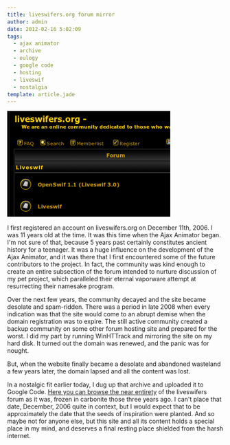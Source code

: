 ```yaml
---
title: liveswifers.org forum mirror
author: admin
date: 2012-02-16 5:02:09
tags: 
  - ajax animator
  - archive
  - eulogy
  - google code
  - hosting
  - liveswif
  - nostalgia
template: article.jade
---
```


[![](Screenshot.png "Liveswifers Post-Mortem")](http://forkswif.googlecode.com/git/Liveswifers/www.pryjon.com/liveswifers/forums/index.html)

I first registered an account on liveswifers.org on December 11th, 2006\. I was 11 years old at the time. It was this time when the Ajax Animator began. I'm not sure of that, because 5 years past certainly constitutes ancient history for a teenager. It was a huge influence on the development of the Ajax Animator, and it was there that I first encountered some of the future contributors to the project. In fact, the community was kind enough to create an entire subsection of the forum intended to nurture discussion of my pet project, which paralleled their eternal vaporware attempt at resurrecting their namesake program.

Over the next few years, the community decayed and the site became desolate and spam-ridden. There was a period in late 2008 when every indication was that the site would come to an abrupt demise when the domain registration was to expire. The still active community created a backup community on some other forum hosting site and prepared for the worst. I did my part by running WinHTTrack and mirroring the site on my hard disk. It turned out the domain was renewed, and the panic was for nought.

But, when the website finally became a desolate and abandoned wasteland a few years later, the domain lapsed and all the content was lost.

In a nostalgic fit earlier today, I dug up that archive and uploaded it to Google Code. [Here you can browse the near entirety](http://forkswif.googlecode.com/git/Liveswifers/www.pryjon.com/liveswifers/forums/index-2.html) of the liveswifers forum as it was, frozen in carbonite those three years ago. I can't place that date, December, 2006 quite in context, but I would expect that to be approximately the date that the seeds of inspiration were planted. And so maybe not for anyone else, but this site and all its content holds a special place in my mind, and deserves a final resting place shielded from the harsh internet.

